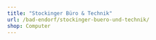 ```yaml
---
title: "Stockinger Büro & Technik"
url: /bad-endorf/stockinger-buero-und-technik/
shop: Computer
---
```

